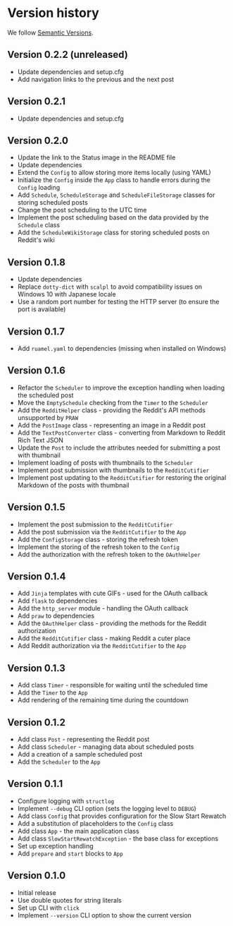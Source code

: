 # Version history

We follow [Semantic Versions](https://semver.org/).


## Version 0.2.2 (unreleased)

- Update dependencies and setup.cfg
- Add navigation links to the previous and the next post


## Version 0.2.1

- Update dependencies and setup.cfg


## Version 0.2.0

- Update the link to the Status image in the README file
- Update dependencies
- Extend the `Config` to allow storing more items locally (using YAML)
- Initialize the `Config` inside the `App` class to handle errors during the `Config` loading
- Add `Schedule`, `ScheduleStorage` and `ScheduleFileStorage` classes for storing scheduled posts
- Change the post scheduling to the UTC time
- Implement the post scheduling based on the data provided by the `Schedule` class
- Add the `ScheduleWikiStorage` class for storing scheduled posts on Reddit's wiki


## Version 0.1.8

- Update dependencies
- Replace `dotty-dict` with `scalpl` to avoid compatibility issues on Windows 10 with Japanese locale
- Use a random port number for testing the HTTP server (to ensure the port is available)


## Version 0.1.7

- Add `ruamel.yaml` to dependencies (missing when installed on Windows)


## Version 0.1.6

- Refactor the `Scheduler` to improve the exception handling when loading the scheduled post
- Move the `EmptySchedule` checking from the `Timer` to the `Scheduler`
- Add the `RedditHelper` class - providing the Reddit's API methods unsupported by `PRAW`
- Add the `PostImage` class - representing an image in a Reddit post
- Add the `TextPostConverter` class - converting from Markdown to Reddit Rich Text JSON
- Update the `Post` to include the attributes needed for submitting a post with thumbnail
- Implement loading of posts with thumbnails to the `Scheduler`
- Implement post submission with thumbnails to the `RedditCutifier`
- Implement post updating to the `RedditCutifier` for restoring the original Markdown of the posts with thumbnail


## Version 0.1.5

- Implement the post submission to the `RedditCutifier`
- Add the post submission via the `RedditCutifier` to the `App`
- Add the `ConfigStorage` class - storing the refresh token
- Implement the storing of the refresh token to the `Config`
- Add the authorization with the refresh token to the `OAuthHelper`


## Version 0.1.4

- Add `Jinja` templates with cute GIFs - used for the OAuth callback
- Add `flask` to dependencies
- Add the `http_server` module - handling the OAuth callback
- Add `praw` to dependencies
- Add the `OAuthHelper` class - providing the methods for the Reddit authorization
- Add the `RedditCutifier` class - making Reddit a cuter place
- Add Reddit authorization via the `RedditCutifier` to the `App`


## Version 0.1.3

- Add class `Timer` - responsible for waiting until the scheduled time
- Add the `Timer` to the `App`
- Add rendering of the remaining time during the countdown


## Version 0.1.2

- Add class `Post` - representing the Reddit post
- Add class `Scheduler` - managing data about scheduled posts
- Add a creation of a sample scheduled post
- Add the `Scheduler` to the `App`


## Version 0.1.1

- Configure logging with `structlog`
- Implement `--debug` CLI option (sets the logging level to `DEBUG`)
- Add class `Config` that provides configuration for the Slow Start Rewatch
- Add a substitution of placeholders to the `Config` class
- Add class `App` - the main application class
- Add class `SlowStartRewatchException` - the base class for exceptions
- Set up exception handling
- Add `prepare` and `start` blocks to `App`


## Version 0.1.0

- Initial release
- Use double quotes for string literals
- Set up CLI with `click`
- Implement `--version` CLI option to show the current version
